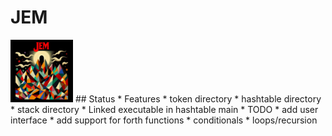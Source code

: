 # JEM
<img src="JEMLogo.jpg" alt="JEMLogo" width="100"/>
## Status
* Features
    * token directory 
    * hashtable directory
    * stack directory 
    * Linked executable in hashtable main
* TODO 
    * add user interface
    * add support for forth functions
        * conditionals
        * loops/recursion


